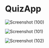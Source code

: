 # QuizApp
![Screenshot (100)](https://user-images.githubusercontent.com/41909070/125193798-01d4ca00-e26c-11eb-9fc9-a1875d903582.png)


![Screenshot (101)](https://user-images.githubusercontent.com/41909070/125193803-05685100-e26c-11eb-866d-68844d08e8f8.png)


![Screenshot (102)](https://user-images.githubusercontent.com/41909070/125193806-07321480-e26c-11eb-8f00-7eac983cea1b.png)
